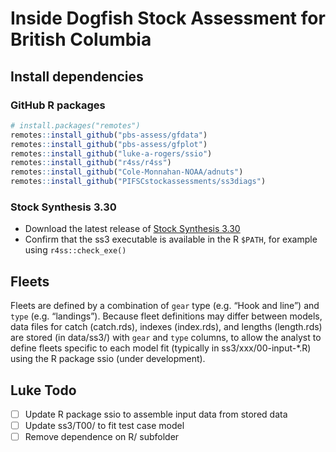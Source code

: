
<!-- README.md is generated from README.Rmd. Please edit that file -->

# Inside Dogfish Stock Assessment for British Columbia

## Install dependencies

### GitHub R packages

``` r
# install.packages("remotes")
remotes::install_github("pbs-assess/gfdata")
remotes::install_github("pbs-assess/gfplot")
remotes::install_github("luke-a-rogers/ssio")
remotes::install_github("r4ss/r4ss")
remotes::install_github("Cole-Monnahan-NOAA/adnuts")
remotes::install_github("PIFSCstockassessments/ss3diags")
```

### Stock Synthesis 3.30

- Download the latest release of [Stock Synthesis
  3.30](https://github.com/nmfs-ost/ss3-source-code?tab=readme-ov-file)
- Confirm that the ss3 executable is available in the R `$PATH`, for
  example using `r4ss::check_exe()`

## Fleets

Fleets are defined by a combination of `gear` type (e.g. “Hook and
line”) and `type` (e.g. “landings”). Because fleet definitions may
differ between models, data files for catch (catch.rds), indexes
(index.rds), and lengths (length.rds) are stored (in data/ss3/) with
`gear` and `type` columns, to allow the analyst to define fleets
specific to each model fit (typically in ss3/xxx/00-input-\*.R) using
the R package ssio (under development).

## Luke Todo

- [ ] Update R package ssio to assemble input data from stored data
- [ ] Update ss3/T00/ to fit test case model
- [ ] Remove dependence on R/ subfolder
